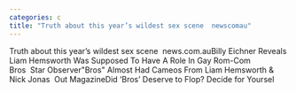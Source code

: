 ```yaml
---
categories: c
title: "Truth about this year’s wildest sex scene  newscomau"
---
```

Truth about this year’s wildest sex scene&nbsp;&nbsp;news.com.auBilly Eichner Reveals Liam Hemsworth Was Supposed To Have A Role In Gay Rom-Com Bros&nbsp;&nbsp;Star Observer"Bros" Almost Had Cameos From Liam Hemsworth & Nick Jonas&nbsp;&nbsp;Out MagazineDid ‘Bros’ Deserve to Flop? Decide for Yoursel